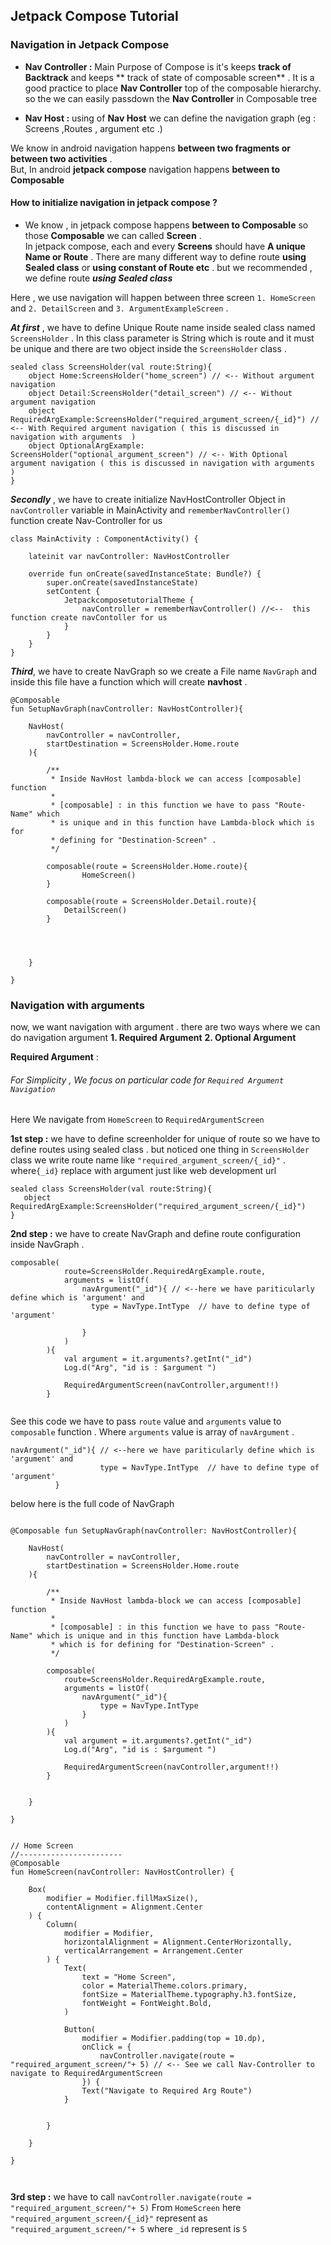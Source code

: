 ## Jetpack Compose Tutorial

### Navigation in Jetpack Compose

<p>

* **Nav Controller :** Main Purpose of Compose is it's keeps **track of Backtrack** and keeps **
  track of state of composable screen** . It is a good practice to place **Nav Controller** top of
  the composable hierarchy. so the we can easily passdown the **Nav Controller** in Composable tree

* **Nav Host :** using of **Nav Host** we can define the navigation graph (eg : Screens ,Routes ,
  argument etc .)

We know in android navigation happens **between two fragments or between two activities** . <br/>
But, In android **jetpack compose** navigation happens **between to Composable**

#### How to initialize navigation in jetpack compose ?

* We know , in jetpack compose happens **between to Composable** so those **Composable** we can
  called **Screen** . <br/> In jetpack compose, each and every **Screens** should have **A unique
  Name or Route** . There are many different way to define route  **using Sealed class** or  **using
  constant of Route etc** . but we recommended , we define route ***using Sealed class*** <br/>

Here , we use navigation will happen between three screen `1. HomeScreen` and `2. DetailScreen`
and `3. ArgumentExampleScreen` .

***At first*** , we have to define Unique Route name inside sealed class named `ScreensHolder` . In
this class parameter is String which is route and it must be unique and there are two object inside
the `ScreensHolder` class .

```
sealed class ScreensHolder(val route:String){
    object Home:ScreensHolder("home_screen") // <-- Without argument navigation
    object Detail:ScreensHolder("detail_screen") // <-- Without argument navigation
    object RequiredArgExample:ScreensHolder("required_argument_screen/{_id}") // <-- With Required argument navigation ( this is discussed in navigation with arguments  )
    object OptionalArgExample:   ScreensHolder("optional_argument_screen") // <-- With Optional argument navigation ( this is discussed in navigation with arguments  )
}
```

***Secondly*** , we have to create initialize NavHostController Object in `navController` variable
in MainActivity and `rememberNavController()` function create Nav-Controller for us

```
class MainActivity : ComponentActivity() {

    lateinit var navController: NavHostController

    override fun onCreate(savedInstanceState: Bundle?) {
        super.onCreate(savedInstanceState)
        setContent {
            JetpackcomposetutorialTheme { 
                navController = rememberNavController() //<--  this function create navContoller for us
            }
        }
    }
}

```

***Third***, we have to create NavGraph so we create a File name `NavGraph` and inside this file
have a function which will create **navhost**  .

```
@Composable
fun SetupNavGraph(navController: NavHostController){

    NavHost(
        navController = navController,
        startDestination = ScreensHolder.Home.route
    ){

        /**
         * Inside NavHost lambda-block we can access [composable] function
         *
         * [composable] : in this function we have to pass "Route-Name" which 
         * is unique and in this function have Lambda-block which is for 
         * defining for "Destination-Screen" .
         */

        composable(route = ScreensHolder.Home.route){
                HomeScreen()
        }

        composable(route = ScreensHolder.Detail.route){
            DetailScreen()
        }
 
        
        

    }

}

```

### Navigation with arguments

now, we want navigation with argument . there are two ways where we can do navigation argument **1.
Required Argument**  **2. Optional Argument**

**Required Argument** :

###### For Simplicity , We focus on particular code for `Required Argument Navigation`

Here We navigate from `HomeScreen` to `RequiredArgumentScreen`

**1st step :** we have to define screenholder for unique of route so we have to define routes using
sealed class . but noticed one thing in `ScreensHolder` class we write route name
like `"required_argument_screen/{_id}"` . where`{_id}` replace with argument just like web
development url

 ```
sealed class ScreensHolder(val route:String){
    object RequiredArgExample:ScreensHolder("required_argument_screen/{_id}")  
 }
```

**2nd step :** we have to create NavGraph and define route configuration inside NavGraph .

``` 
composable(
            route=ScreensHolder.RequiredArgExample.route,
            arguments = listOf(
                navArgument("_id"){ // <--here we have pariticularly define which is 'argument' and 
                  type = NavType.IntType  // have to define type of 'argument'
                    
                }
            )
        ){
            val argument = it.arguments?.getInt("_id")
            Log.d("Arg", "id is : $argument ")
            
            RequiredArgumentScreen(navController,argument!!)
        } 
        
```

See this code  we have to pass  `route` value and `arguments` value to `composable` function .
Where `arguments` value is array of `navArgument` .

```
navArgument("_id"){ // <--here we have pariticularly define which is 'argument' and
                    type = NavType.IntType  // have to define type of 'argument'
          }
```

below here is the full code of NavGraph 

```

@Composable fun SetupNavGraph(navController: NavHostController){

    NavHost(
        navController = navController,
        startDestination = ScreensHolder.Home.route
    ){

        /**
         * Inside NavHost lambda-block we can access [composable] function
         *
         * [composable] : in this function we have to pass "Route-Name" which is unique and in this function have Lambda-block
         * which is for defining for "Destination-Screen" .
         */

        composable(
            route=ScreensHolder.RequiredArgExample.route,
            arguments = listOf(
                navArgument("_id"){
                    type = NavType.IntType
                }
            )
        ){
            val argument = it.arguments?.getInt("_id")
            Log.d("Arg", "id is : $argument ")
            
            RequiredArgumentScreen(navController,argument!!)
        }


    }

}


// Home Screen
//-----------------------
@Composable
fun HomeScreen(navController: NavHostController) {

    Box(
        modifier = Modifier.fillMaxSize(),
        contentAlignment = Alignment.Center
    ) {
        Column(
            modifier = Modifier,
            horizontalAlignment = Alignment.CenterHorizontally,
            verticalArrangement = Arrangement.Center
        ) {
            Text(
                text = "Home Screen",
                color = MaterialTheme.colors.primary,
                fontSize = MaterialTheme.typography.h3.fontSize,
                fontWeight = FontWeight.Bold,
            )
 
            Button(
                modifier = Modifier.padding(top = 10.dp),
                onClick = {
                    navController.navigate(route = "required_argument_screen/"+ 5) // <-- See we call Nav-Controller to navigate to RequiredArgumentScreen
                }) {
                Text("Navigate to Required Arg Route")
            }

           
        }

    }

}

 

```
**3rd step :** we have to call  `navController.navigate(route = "required_argument_screen/"+ 5)` From `HomeScreen`
here `"required_argument_screen/{_id}"` represent as `"required_argument_screen/"+ 5` where `_id` represent is `5`





</p>

